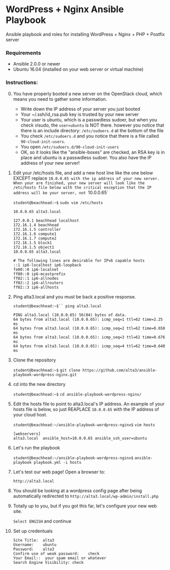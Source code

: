 # WordPress + Nginx Ansible Playbook
Ansible playbook and roles for installing WordPress + Nginx + PHP + Postfix server

### Requirements
- Ansible 2.0.0 or newer
- Ubuntu 16.04 (installed on your web server or virtual machine)

### Instructions:

0. You have properly booted a new server on the OpenStack cloud, which means you need to gather some information.
    * Write down the IP address of your server you just booted
    * Your ~/.ssh/id_rsa.pub key is trusted by your new server
    * Your user is ubuntu, which is a passwdless sudoer, but when you check visudo, the `user=ubuntu` is NOT there. however you notice that there is an include directory: `/etc/sudoers.d` at the bottom of the file
    * You check `/etc/sudoers.d` and you notice that there is a file called `90-cloud-init-users`.
    * You open `/etc/sudoers.d/90-cloud-init-users`
    * OK, so it looks like the "ansible-boxes" are checked, an RSA key is in place and ubuntu is a passwdless sudoer. You also have the IP address of your new server!

0. Edit your /etc/hosts file, and add a new host line like the one below EXCEPT replace `10.0.0.65 with the ip address of your new server. When your are finished, your new server will look like the /etc/hosts file below with the critical exception that the IP address will be your server, not `10.0.0.65`

    `student@beachhead:~$` `sudo vim /etc/hosts`

    `10.0.0.65 alta3.local`  
    
    ```
    127.0.0.1 beachhead localhost
    172.16.1.4 beachhead
    172.16.1.5 controller
    172.16.1.6 compute1
    172.16.1.7 compute2
    172.16.1.5 block1
    172.16.1.5 object1
    10.0.0.65 alta3.local

    # The following lines are desirable for IPv6 capable hosts
    ::1 ip6-localhost ip6-loopback
    fe00::0 ip6-localnet
    ff00::0 ip6-mcastprefix
    ff02::1 ip6-allnodes
    ff02::2 ip6-allrouters
    ff02::3 ip6-allhosts
    ```
0. Ping alta3.local and you must be back a positive response.

    `student@beachhead:~$`` ping alta3.local`
    
    ```
    PING alta3.local (10.0.0.65) 56(84) bytes of data.
    64 bytes from alta3.local (10.0.0.65): icmp_seq=1 ttl=62 time=2.25 ms
    64 bytes from alta3.local (10.0.0.65): icmp_seq=2 ttl=62 time=0.650 ms
    64 bytes from alta3.local (10.0.0.65): icmp_seq=3 ttl=62 time=0.676 ms
    64 bytes from alta3.local (10.0.0.65): icmp_seq=4 ttl=62 time=0.640 ms
    ```

0. Clone the repository

    `student@beachhead:~$` `git clone https://github.com/alta3/ansible-playbook-wordpress-nginx.git`
    
0. cd into the new directory

    `student@beachhead:~$` `cd ansible-playbook-wordpress-nginx/`

0. Edit the hosts file to point to alta3.local's IP address. An example of your hosts file is below, so just REAPLACE `10.0.0.65` with the IP address of your cloud host. 

    `student@beachhead:~/ansible-playbook-wordpress-nginx$` `vim hosts`  

    ```
    [webservers]
    alta3.local  ansible_host=10.0.0.65 ansible_ssh_user=ubuntu
    ```

 0. Let's run the playbook

    `student@beachhead:~/ansible-playbook-wordpress-nginx$` `ansible-playbook playbook.yml -i hosts`  
    

 0. Let's test our web page!  Open a browser to:
 
    `http://alta3.local`
    
 0. You should be looking at a wordpress config page after being automatically redirected to `http://alta3.local/wp-admin/install.php`
 
 0. Totally up to you, but if you got this far, let's configure your new web site.
 
     `Select ENGISH` and continue
     
 0. Set up credentuals    
 
     ```
     Site Title:  alta3 	
     Username:    ubuntu 	
     Password:    alta3 
     Confirm use of weak password:    check
     Your Email::  your spam email or whatever 	
     Search Engine Visibility: check
     ```
     
     

 
 
